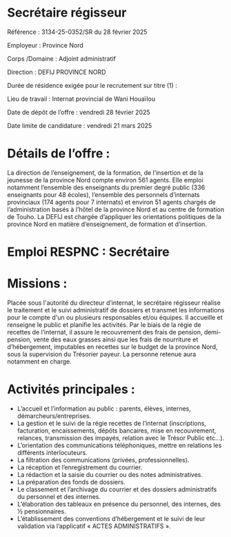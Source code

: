 # Secrétaire régisseur

Référence : 3134-25-0352/SR du 28 février 2025

Employeur : Province Nord

Corps /Domaine : Adjoint administratif

Direction : DEFIJ PROVINCE NORD

Durée de résidence exigée pour le recrutement sur titre (1) :

Lieu de travail : Internat provincial de Wani Houaïlou

Date de dépôt de l’offre : vendredi 28 février 2025

Date limite de candidature : vendredi 21 mars 2025

# Détails de l’offre :

La direction de l’enseignement, de la formation, de l’insertion et de la jeunesse de la province Nord compte environ 561 agents. Elle emploi notamment l’ensemble des enseignants du premier degré public (336 enseignants pour 48 écoles), l’ensemble des personnels d’internats provinciaux (174 agents pour 7 internats) et environ 51 agents chargés de l’administration basés à l’hôtel de la province Nord et au centre de formation de Touho. La DEFIJ est chargée d’appliquer les orientations politiques de la province Nord en matière d’enseignement, de formation et d’insertion.

# Emploi RESPNC : Secrétaire

# Missions :

Placée sous l'autorité du directeur d’internat, le secrétaire régisseur réalise le traitement et le suivi administratif de dossiers et transmet les informations pour le compte d'un ou plusieurs responsables et/ou équipes. Il accueille et renseigne le public et planifie les activités. Par le biais de la régie de recettes de l’internat, il assure le recouvrement des frais de pension, demi-pension, vente des eaux grasses ainsi que les frais de nourriture et d’hébergement, imputables en recettes sur le budget de la province Nord, sous la supervision du Trésorier payeur. La personne retenue aura notamment en charge.

# Activités principales :

- L’accueil et l’information au public : parents, élèves, internes, démarcheurs/entreprises.
- La gestion et le suivi de la régie recettes de l’internat (inscriptions, facturation, encaissements, dépôts bancaires, mise en recouvrement, relances, transmission des impayés, relation avec le Trésor Public etc…).
- L’orientation des communications téléphoniques, mettre en relations les différents interlocuteurs.
- La filtration des communications (privées, professionnelles).
- La réception et l’enregistrement du courrier.
- La rédaction et la saisie du courrier ou des notes administratives.
- La préparation des fonds de dossiers.
- Le classement et l’archivage du courrier et des dossiers administratifs du personnel et des internes.
- L’élaboration des tableaux en présence du personnel, des internes, des ½ pensionnaires.
- L’établissement des conventions d’hébergement et le suivi de leur validation via l’applicatif « ACTES ADMINISTRATIFS ».